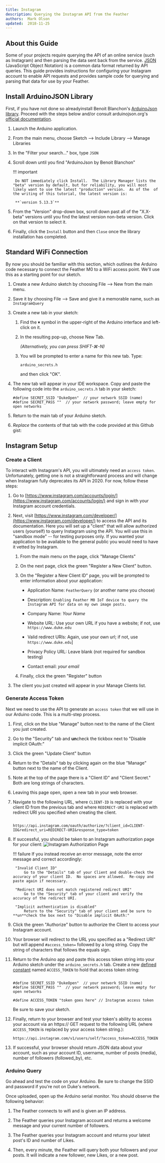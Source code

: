 ```yaml
---
title: Instagram
description: Querying the Instagram API from the Feather
authors:  Mark Olson
updated:  2018-11-25
---
```


## About this Guide

Some of your projects require querying the API of an online service (such as Instagram) and then parsing the data sent back from the service.   [JSON](https://www.json.org/) (JavaScript Object Notation) is a common data format returned by API queries.  This guide provides instructions for configuring your Instagram account to enable API requests and provides sample code for querying and parsing that data for use by your Feather.  
 

## Install ArduinoJSON Library

First, if you have not done so alreadyinstall Benoit Blanchon's [ArduinoJson library](https://arduinojson.org/).   Proceed with the steps below and/or consult arduinojson.org's [official documentation](https://arduinojson.org/v5/doc/installation/).  

1.  Launch the Arduino application.

1. From the main menu, choose Sketch --> Include Library --> Manage Libraries

1. In the "Filter your search..." box, type `JSON`

1. Scroll down until you find "ArduinoJson by Benoit Blanchon"

    !!! important

        Do NOT immediately click Install.  The Library Manager lists the "beta" version by default, but for reliability, you will most likely want to use the latest "production" version.  As of the  of the writing of this tutorial, the latest version is:
        
        **`version 5.13.3`**

1. From the "Version" drop-down box, scroll down past all of the "X.X-beta" versions until you find the latest version non-beta version.  Click on that version to select it.

1. Finally, click the `Install` button and then `Close` once the library installation has completed.


## Standard WiFi Connection

By now you should be familiar with this section, which outlines the Arduino code necessary to connect the Feather M0 to a WiFi access point.  We'll use this as a starting point for our sketch.

1. Create a new Arduino sketch by choosing File --> New from the main menu.

1. Save it by choosing File --> Save and give it a memorable name, such as `InstagramQuery`

1. Create a new tab in your sketch:

    1. Find the &#9662; symbol in the upper-right of the Arduino interface and left-click on it.  
    
    1. In the resulting pop-up, choose New Tab.

        _(Alternatively, you can press SHIFT-&#8984;-N)_

    1. You will be prompted to enter a name for this new tab.  Type:

        `arduino_secrets.h`

        and then click "OK".


1.  The new tab will appear in your IDE workspace.  Copy and paste the following code into the `arduino_secrets.h` tab in your sketch:

    ```arduino
    #define SECRET_SSID "DukeOpen"  // your network SSID (name)
    #define SECRET_PASS ""  // your network password; leave empty for open networks
    ```

1. Return to the main tab of your Arduino sketch.  

1. _Replace_ the contents of that tab with the code provided at this Github gist:

    <script src="https://gist.github.com/mjvo/c5ca35bebfe7807b540dc8b723e95328.js"></script>



## Instagram Setup

### Create a Client

To interact with Instagram's API, you will ultimately need an `access token`.  Unfortunately, getting one is not a straightforward process and will change when Instagram fully deprecates its API in 2020.   For now, follow these steps:

1.  Go to [https://www.instagram.com/accounts/login/](https://www.instagram.com/accounts/login/) and sign in with your Instagram account credentials.

1.  Next, visit [https://www.instagram.com/developer/](https://www.instagram.com/developer/) to access the API and its documentation.  Here you will set up a "client" that will allow authorized users (yourself) to query Instagram using the API.  You will use this in "sandbox mode" -- for testing purposes only.  If you wanted your application to be available to the general public you would need to have it vetted by Instagram.

    1. From the main menu on the page, click "Manage Clients"

    1. On the next page, click the green "Register a New Client" button.

    1. On the "Register a New Client ID" page, you will be prompted to enter information about your application:

        * Application Name:  `FeatherQuery` (or another name you choose)

        * Description: `Enabling Feather M0 IoT device to query the Instagram API for data on my own image posts.`

        * Company Name: _Your Name_

        * Website URL:  Use your own URL if you have a website; if not, use `https://www.duke.edu`

        * Valid redirect URIs:   Again, use your own url; if not, use `https://www.duke.edu`]

        * Privacy Policy URL:  Leave blank (not required for sandbox testing)

        * Contact email:  _your email_

    1. Finally, click the green "Register" button

1. The client you just created will appear in your Manage Clients list.

### Generate Access Token

Next we need to use the API to generate an `access token` that we will use in our Arduino code.  This is a multi-step process.

1. First, click on the blue "Manage" button next to the name of the Client you just created.

1.  Go to the "Security" tab and **un**check the tickbox next to "Disable implicit OAuth:"

1. Click the green "Update Client" button

1.  Return to the "Details" tab by clicking again on the blue "Manage" button next to the name of the Client.

1. Note at the top of the page there is a "Client ID" and "Client Secret."  Both are long strings of characters.

1. Leaving this page open, open a new tab in your web browser.

1. Navigate to the following URL, where `CLIENT-ID` is replaced with your client ID from the previous tab and where `REDIRECT-URI` is replaced with redirect URI you specified when creating the client. 

    ```

    https://api.instagram.com/oauth/authorize/?client_id=CLIENT-ID&redirect_uri=REDIRECT-URI&response_type=token
    
    ```

1. If successful, you should be taken to an Instagram authorization page for your client:
    ![Instagram Authorization Page](Instagram_OAuth.png)


    !!! failure
        If you instead receive an error message, note the error message and correct accordingly:
        
        "Invalid Client ID"
            Go to the "Details" tab of your Client and double-check the accuracy of your client ID.  No spaces are allowed.  Re-copy and paste again if necessary.

        "Redirect URI does not match registered redirect URI"
            Go to the "Security" tab of your client and verify the accuracy of the redirect URI.

        "Implicit authentication is disabled"
            Return to the "Security" tab of your client and be sure to **un**check the box next to "Disable implicit OAuth:"

1.  Click the green "Authorize" button to authorize the Client to access your Instagram account.

1. Your browser will redirect to the URL you specified as a "Redirect URI" but will append `#access_token=` followed by a long string.  Copy the string of characters that follows the equals sign. 

1.  Return to the Arduino app and paste this access token string into your Arduino sketch under the `arduino_secrets.h` tab.  Create a new [defined constant](https://www.arduino.cc/reference/en/language/structure/further-syntax/define/) named `ACCESS_TOKEN` to hold that access token string:

    ```arduino hl_lines="4"

    #define SECRET_SSID "DukeOpen"  // your network SSID (name)
    #define SECRET_PASS ""  // your network password; leave empty for open networks

    #define ACCESS_TOKEN "token goes here" // Instagram access token
    ```

    Be sure to save your sketch.

1. Finally, return to your browser and test your token's ability to access your account via an https:// GET request to the following URL (where `ACCESS_TOKEN` is replaced by your access token string.):

    ```
    https://api.instagram.com/v1/users/self/?access_token=ACCESS_TOKEN

    ```

1. If successful, your browser should return JSON data about your account, such as your account ID, username, number of posts (media), number of followers (followed_by), etc.

### Arduino Query

Go ahead and test the code on your Arduino.  Be sure to change the SSID and password if you're not on Duke's network.  

Once uploaded, open up the Arduino serial monitor.  You should observe the following behavior:

1. The Feather connects to wifi and is given an IP address.

1. The Feather queries your Instagram account and returns a welcome message and your current number of followers.

1.  The Feather queries your Instagram account and returns your latest post's ID and number of Likes.

1.  Then, every minute, the Feather will query both your followers and your posts.  It will indicate a new follower, new Likes, or a new post.




